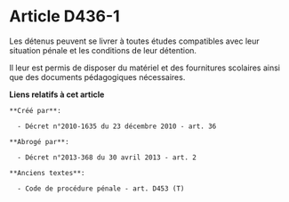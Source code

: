 # Article D436-1

Les détenus peuvent se livrer à toutes études compatibles avec leur situation pénale et les conditions de leur détention.

Il leur est permis de disposer du matériel et des fournitures scolaires ainsi que des documents pédagogiques nécessaires.

**Liens relatifs à cet article**

	**Créé par**:

	  - Décret n°2010-1635 du 23 décembre 2010 - art. 36

	**Abrogé par**:

	  - Décret n°2013-368 du 30 avril 2013 - art. 2

	**Anciens textes**:

	  - Code de procédure pénale - art. D453 (T)
